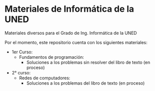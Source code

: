 # Materiales de Informática de la UNED
Materiales diversos para el Grado de Ing. Informática de la UNED

Por el momento, este repositorio cuenta con los siguientes materiales:

- 1er Curso:
  - Fundamentos de programación:
    - Soluciones a los problemas sin resolver del libro de texto (en proceso)
- 2° curso:
  - Redes de computadores:
    - Soluciones a los problemas del libro de texto (en proceso) 
